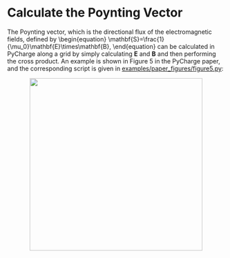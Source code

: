 # Calculate the Poynting Vector

The Poynting vector, which is the directional flux of the electromagnetic fields, defined by 
\begin{equation}
    \mathbf{S}=\frac{1}{\mu_0}\mathbf{E}\times\mathbf{B},
\end{equation}
can be calculated in PyCharge along a grid by simply calculating $\mathbf{E}$ and $\mathbf{B}$ and then performing the cross product. An example is shown in Figure 5 in the PyCharge paper, and the corresponding script is given in  [examples/paper_figures/figure5.py](https://github.com/MatthewFilipovich/pycharge/blob/master/examples/paper_figures/figure5.py):

<p align="center">
  <img width="400" src="../../figs/figure5.png">
</p>